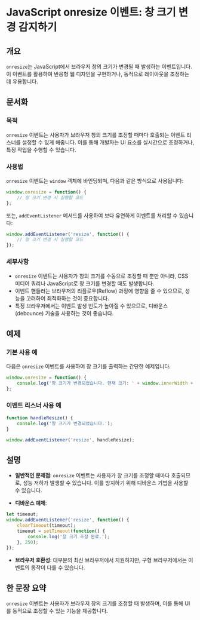 <!--
Meta Description: # JavaScript onresize 이벤트: 창 크기 변경 감지하기 ## 개요 `onresize`는 JavaScript에서 브라우저 창의 크기가 변경될 때 발생하는 이벤트입니다. 이 이벤트를 활용하여 반응형 웹 디자인을 구현하거나, 동적으로 레이아웃을 조정하는 데 ...
Meta Keywords: onresize, window, javascript, 크기를, function
-->

# JavaScript onresize 이벤트: 창 크기 변경 감지하기

## 개요
`onresize`는 JavaScript에서 브라우저 창의 크기가 변경될 때 발생하는 이벤트입니다. 이 이벤트를 활용하여 반응형 웹 디자인을 구현하거나, 동적으로 레이아웃을 조정하는 데 유용합니다.

## 문서화
### 목적
`onresize` 이벤트는 사용자가 브라우저 창의 크기를 조정할 때마다 호출되는 이벤트 리스너를 설정할 수 있게 해줍니다. 이를 통해 개발자는 UI 요소를 실시간으로 조정하거나, 특정 작업을 수행할 수 있습니다.

### 사용법
`onresize` 이벤트는 `window` 객체에 바인딩되며, 다음과 같은 방식으로 사용됩니다:

```javascript
window.onresize = function() {
    // 창 크기 변경 시 실행할 코드
};
```

또는, `addEventListener` 메서드를 사용하여 보다 유연하게 이벤트를 처리할 수 있습니다:

```javascript
window.addEventListener('resize', function() {
    // 창 크기 변경 시 실행할 코드
});
```

### 세부사항
- `onresize` 이벤트는 사용자가 창의 크기를 수동으로 조정할 때 뿐만 아니라, CSS 미디어 쿼리나 JavaScript로 창 크기를 변경할 때도 발생합니다.
- 이벤트 핸들러는 브라우저의 리플로우(Reflow) 과정에 영향을 줄 수 있으므로, 성능을 고려하여 최적화하는 것이 중요합니다.
- 특정 브라우저에서는 이벤트 발생 빈도가 높아질 수 있으므로, 디바운스(debounce) 기술을 사용하는 것이 좋습니다.

## 예제
### 기본 사용 예
다음은 `onresize` 이벤트를 사용하여 창 크기를 출력하는 간단한 예제입니다.

```javascript
window.onresize = function() {
    console.log('창 크기가 변경되었습니다. 현재 크기: ' + window.innerWidth + 'x' + window.innerHeight);
};
```

### 이벤트 리스너 사용 예
```javascript
function handleResize() {
    console.log('창 크기가 변경되었습니다.');
}

window.addEventListener('resize', handleResize);
```

## 설명
- **일반적인 문제점**: `onresize` 이벤트는 사용자가 창 크기를 조정할 때마다 호출되므로, 성능 저하가 발생할 수 있습니다. 이를 방지하기 위해 디바운스 기법을 사용할 수 있습니다.
  
- **디바운스 예제**:
```javascript
let timeout;
window.addEventListener('resize', function() {
    clearTimeout(timeout);
    timeout = setTimeout(function() {
        console.log('창 크기 조정 완료.');
    }, 250);
});
```

- **브라우저 호환성**: 대부분의 최신 브라우저에서 지원하지만, 구형 브라우저에서는 이벤트의 동작이 다를 수 있습니다.

## 한 문장 요약
`onresize` 이벤트는 사용자가 브라우저 창의 크기를 조정할 때 발생하며, 이를 통해 UI를 동적으로 조정할 수 있는 기능을 제공합니다.